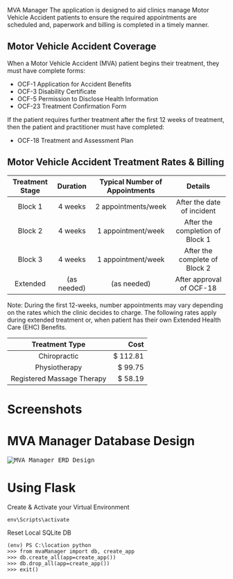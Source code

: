  MVA Manager
The application is designed to aid clinics manage Motor Vehicle Accident patients to ensure the required appointments are scheduled and, paperwork and billing is completed in a timely manner. 

## Motor Vehicle Accident Coverage
When a Motor Vehicle Accident (MVA) patient begins their treatment, they must have complete forms:
* OCF-1 Application for Accident Benefits
* OCF-3 Disability Certificate
* OCF-5 Permission to Disclose Health Information
* OCF-23 Treatment Confirmation Form

If the patient requires further treatment after the first 12 weeks of treatment, then the patient and practitioner must have completed:
* OCF-18 Treatment and Assessment Plan

## Motor Vehicle Accident Treatment Rates & Billing 
| Treatment Stage | Duration    | Typical Number of Appointments | Details                         |
| :-------------: | :---------: | :----------------------------: | :-----------------------------: |
|     Block 1     |   4 weeks   |  2 appointments/week           | After the date of incident      |
|     Block 2     |   4 weeks   |  1 appointment/week            | After the completion of Block 1 |
|     Block 3     |   4 weeks   |  1 appointment/week            | After the complete of Block 2   | 
|    Extended     | (as needed) |  (as needed)                   | After approval of OCF-18        |

Note: During the first 12-weeks, number appointments may vary depending on the rates which the clinic decides to charge.
The following rates apply during extended treatment or, when patient has their own Extended Health Care (EHC) Benefits.

|       Treatment Type       | Cost     |
| :-------------------------:| -------: |
| Chiropractic               | $ 112.81 |
| Physiotherapy              | $  99.75 |
| Registered Massage Therapy | $  58.19 |

# Screenshots 

# MVA Manager Database Design
<kbd>![MVA Manager ERD Design](https://github.com/vchiuu/MVAManager/blob/master/MVAManager_ERD.jpg)</kbd>
# Using Flask

Create & Activate your Virtual Environment
``` 
env\Scripts\activate
```
Reset Local SQLite DB
```
(env) PS C:\location python
>>> from mvaManager import db, create_app
>>> db.create_all(app=create_app())
>>> db.drop_all(app=create_app())
>>> exit()
```
